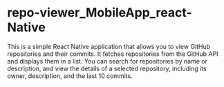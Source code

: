 # repo-viewer_MobileApp_react-Native
This is a simple React Native application that allows you to view GitHub repositories and their commits. It fetches repositories from the GitHub API and displays them in a list. You can search for repositories by name or description, and view the details of a selected repository, including its owner, description, and the last 10 commits.
